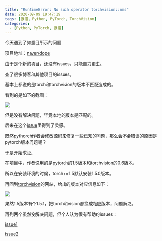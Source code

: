```yaml
---
title: "RuntimeError: No such operator torchvision::nms"
date: 2020-09-09 19:47:19
tags: [报错, Python, PyTorch, TorchVision]
categories: 
  - [Python, PyTorch, 报错]
---
```

今天遇到了如题目所示的问题

项目地址：[naver/dope](https://github.com/naver/dope)

由于是个新的项目，还没有issues，只能自力更生。

<!-- more -->

查了很多博客和其他项目的issues。

基本上都说的是torch和torchvision的版本不匹配造成的。

看到的是如下的截图：

<img src="/images/pytorchError1/img1.png">

但是没有解决问题，毕竟本地的版本是匹配的。

后来在这个[issue](https://github.com/pytorch/vision/issues/1622)里得到了灵感。

既然pythorch作者会修改源码来修复一些已知的问题，那么会不会错误的原因是pytorch版本问题呢？

于是开始求证。

在项目中，作者说用的是pytorch的1.5版本和torchvision的0.6版本。

所以在安装环境的时候，torch==1.5默认安装1.5.0版本。

再回到[torchvision](https://github.com/pytorch/vision)的网站，给出的版本对应信息如下：

<img src="/images/pytorchError1/img2.png">

果然1.5版本有个1.5.1，把torch和vision都换成相应版本，问题解决。

再列两个虽然没解决问题，但个人认为很有帮助的issues：

[issue1](https://github.com/pytorch/vision/issues/1405)

[issue2](https://github.com/pytorch/vision/issues/1489)
